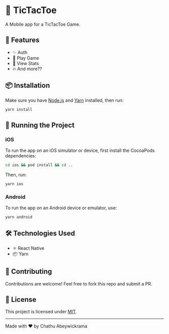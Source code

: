 # 📌 TicTacToe

A Mobile app for a TicTacToe Game.

## 🚀 Features
- ✨ Auth
- 🚀 Play Game
- 🎨 View Stats
- 🔥 And more??

## 📦 Installation
Make sure you have [Node.js](https://nodejs.org/) and [Yarn](https://yarnpkg.com/) installed, then run:

```sh
yarn install
```

## 🏃 Running the Project

### iOS
To run the app on an iOS simulator or device, first install the CocoaPods dependencies:
```sh
cd ios && pod install && cd ..
```
Then, run:
```sh
yarn ios
```

### Android
To run the app on an Android device or emulator, use:
```sh
yarn android
```

## 🛠️ Technologies Used
- ⚛️ React Native
- 📦 Yarn

## 🤝 Contributing
Contributions are welcome! Feel free to fork this repo and submit a PR.

## 📜 License
This project is licensed under [MIT](LICENSE).

---
Made with ❤️ by Chathu Abeywickrama


